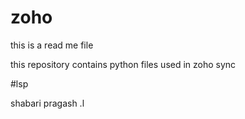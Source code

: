 # zoho

this is a read me file

this repository contains python files used in zoho sync

#lsp

shabari pragash .l

